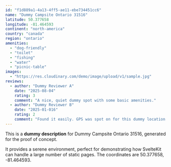 ```yaml
---
id: "f1d889a1-4a13-4ff5-ae11-ebe734451cc6"
name: "Dummy Campsite Ontario 31516"
latitude: 50.377658
longitude: -81.464593
continent: "north-america"
country: "canada"
region: "ontario"
amenities:
  - "dog-friendly"
  - "toilet"
  - "fishing"
  - "water"
  - "picnic-table"
images:
  - "https://res.cloudinary.com/demo/image/upload/v1/sample.jpg"
reviews:
  - author: "Dummy Reviewer A"
    date: "2025-08-04"
    rating: 3
    comment: "A nice, quiet dummy spot with some basic amenities."
  - author: "Dummy Reviewer B"
    date: "2025-01-016"
    rating: 2
    comment: "Found it easily. GPS was spot on for this dummy location."
---
```


This is a **dummy description** for Dummy Campsite Ontario 31516, generated for the proof of concept.

It provides a serene environment, perfect for demonstrating how SvelteKit can handle a large number of static pages. The coordinates are 50.377658, -81.464593.
